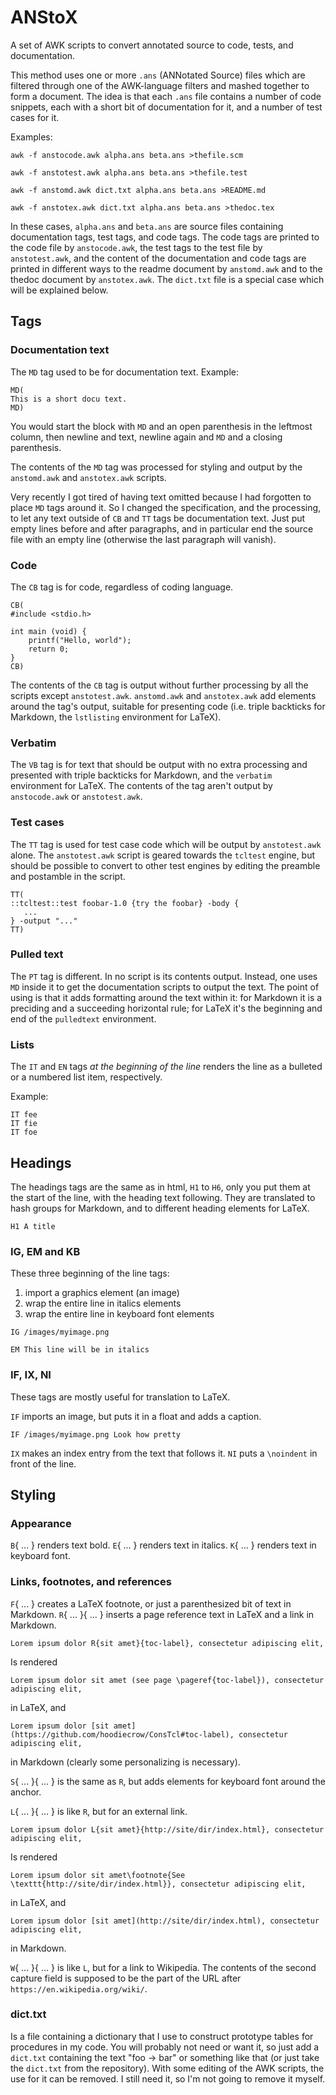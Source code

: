 # ANStoX

A set of AWK scripts to convert annotated source to code, tests, and documentation.


This method uses one or more `` .ans `` (ANNotated Source) files which are filtered through one of the AWK-language filters and mashed together to form a document. The idea is that each `` .ans `` file contains a number of code snippets, each with a short bit of documentation for it, and a number of test cases for it.


Examples:

```
awk -f anstocode.awk alpha.ans beta.ans >thefile.scm

awk -f anstotest.awk alpha.ans beta.ans >thefile.test

awk -f anstomd.awk dict.txt alpha.ans beta.ans >README.md

awk -f anstotex.awk dict.txt alpha.ans beta.ans >thedoc.tex
```

In these cases, `` alpha.ans `` and `` beta.ans `` are source files containing documentation tags, test tags, and code tags. The code tags are printed to the code file by `` anstocode.awk ``, the test tags to the test file by `` anstotest.awk ``, and the content of the documentation and code tags are printed in different ways to the readme document by `` anstomd.awk `` and to the thedoc document by `` anstotex.awk ``. The `` dict.txt `` file is a special case which will be explained below.

## Tags
### Documentation text

The `` MD `` tag used to be for documentation text. Example:

```
MD(
This is a short docu text.
MD)
```

You would start the block with `` MD `` and an open parenthesis in the leftmost column, then newline and text, newline again and `` MD `` and a closing parenthesis.


The contents of the `` MD `` tag was processed for styling and output by the `` anstomd.awk `` and `` anstotex.awk `` scripts.


Very recently I got tired of having text omitted because I had forgotten to place `` MD `` tags around it. So I changed the specification, and the processing, to let any text outside of `` CB `` and `` TT `` tags be documentation text. Just put empty lines before and after paragraphs, and in particular end the source file with an empty line (otherwise the last paragraph will vanish).

### Code

The `` CB `` tag is for code, regardless of coding language.

```
CB(
#include <stdio.h>

int main (void) {
    printf("Hello, world");
    return 0;
}
CB)
```

The contents of the `` CB `` tag is output without further processing by all the scripts except `` anstotest.awk ``. `` anstomd.awk `` and `` anstotex.awk `` add elements around the tag's output, suitable for presenting code (i.e. triple backticks for Markdown, the `` lstlisting `` environment for LaTeX).

### Verbatim

The `` VB `` tag is for text that should be output with no extra processing and presented with triple backticks for Markdown, and the `` verbatim `` environment for LaTeX. The contents of the tag aren't output by `` anstocode.awk `` or `` anstotest.awk ``.

### Test cases

The `` TT `` tag is used for test case code which will be output by `` anstotest.awk `` alone. The `` anstotest.awk `` script is geared towards the `` tcltest `` engine, but should be possible to convert to other test engines by editing the preamble and postamble in the script.

```
TT(
::tcltest::test foobar-1.0 {try the foobar} -body {
   ...
} -output "..."
TT)
```
### Pulled text

The `` PT `` tag is different. In no script is its contents output. Instead, one uses `` MD `` inside it to get the documentation scripts to output the text. The point of using is that it adds formatting around the text within it: for Markdown it is a preciding and a succeeding horizontal rule; for LaTeX it's the beginning and end of the `` pulledtext `` environment.

### Lists

The `` IT `` and `` EN `` tags _at the beginning of the line_ renders the line as a bulleted or a numbered list item, respectively.


Example:

```
IT fee
IT fie
IT foe
```
## Headings

The headings tags are the same as in html, `` H1 `` to `` H6 ``, only you put them at the start of the line, with the heading text following. They are translated to hash groups for Markdown, and to different heading elements for LaTeX.

```
H1 A title
```
### IG, EM and KB

These three beginning of the line tags:

1. import a graphics element (an image)
1. wrap the entire line in italics elements
1. wrap the entire line in keyboard font elements
```
IG /images/myimage.png

EM This line will be in italics
```
### IF, IX, NI

These tags are mostly useful for translation to LaTeX.


`` IF `` imports an image, but puts it in a float and adds a caption.

```
IF /images/myimage.png Look how pretty
```

`` IX `` makes an index entry from the text that follows it. `` NI `` puts a `` \noindent `` in front of the line.

## Styling
### Appearance

`` B ``{ ... } renders text bold. `` E ``{ ... } renders text in italics. `` K ``{ ... } renders text in keyboard font.

### Links, footnotes, and references

`` F ``{ ... } creates a LaTeX footnote, or just a parenthesized bit of text in Markdown. `` R ``{ ... }{ ... } inserts a page reference text in LaTeX and a link in Markdown.

```
Lorem ipsum dolor R{sit amet}{toc-label}, consectetur adipiscing elit,
```

Is rendered

```
Lorem ipsum dolor sit amet (see page \pageref{toc-label}), consectetur adipiscing elit,
```

in LaTeX, and

```
Lorem ipsum dolor [sit amet](https://github.com/hoodiecrow/ConsTcl#toc-label), consectetur adipiscing elit,
```

in Markdown (clearly some personalizing is necessary).


`` S ``{ ... }{ ... } is the same as `` R ``, but adds elements for keyboard font around the anchor.


`` L ``{ ... }{ ... } is like `` R ``, but for an external link.

```
Lorem ipsum dolor L{sit amet}{http://site/dir/index.html}, consectetur adipiscing elit,
```

Is rendered

```
Lorem ipsum dolor sit amet\footnote{See \texttt{http://site/dir/index.html}}, consectetur adipiscing elit,
```

in LaTeX, and

```
Lorem ipsum dolor [sit amet](http://site/dir/index.html), consectetur adipiscing elit,
```

in Markdown.


`` W ``{ ... }{ ... } is like `` L ``, but for a link to Wikipedia. The contents of the second capture field is supposed to be the part of the URL after `` https://en.wikipedia.org/wiki/ ``.

### dict.txt

Is a file containing a dictionary that I use to construct prototype tables for procedures in my code. You will probably not need or want it, so just add a `` dict.txt `` containing the text "foo -> bar" or something like that (or just take the `` dict.txt `` from the repository). With some editing of the AWK scripts, the use for it can be removed. I still need it, so I'm not going to remove it myself.




